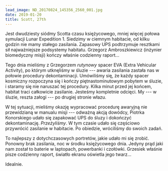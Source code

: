 ```yaml
---
lead_image: ND_20170824_145356_2560_001.jpg
date: 2019-01-20
title: Scott, 27th
---
```


Jest dwudziesty siódmy Scotta czasu księżycowego, mniej więcej połowa symulacji Lunar Expedition 1. Siedzimy w ciemnym habitacie, od kilku godzin nie mamy stałego zasilania. Zapasowy UPS podtrzymuje resztkami sił najważniejsze podsystemy habitatu. Grzegorz Ambroszkiewicz (inżynier biomedyczny misji) kończy właśnie codzienny raport...

Tego dnia mieliśmy z Grzegorzem *rutynowy* spacer EVA (Extra Vehicular Activity), po którym utknęliśmy w śluzie --- awaria zasilania zastała nas w połowie procedury dekontaminacji. Umówiliśmy się, że każdy spacer kosmiczny rozpoczyna się i kończy piętnastominutowym pobytem w śluzie, i staramy się nie naruszać tej procedury. Kilka minut przed jej końcem, habitat traci całkowicie zasilanie. Jesteśmy kompletnie odcięci. My --- w śluzie, reszta załogi --- po drugiej stronie włazu. 

W tej sytuacji, mieliśmy okazję wypracować procedurę awaryjną nie przewidzianą w manualu misji --- odważną akcją dowódcy, Piotrka Konorskiego udało się zapakować UPS do śluzy i dokończyć dekontaminację. *Przeżyliśmy*. W tym czasie udało się częściowo przywrócić zasilanie w habitacie. Po obiedzie, wróciliśmy do swoich zadań.

To najlepszy z dotychczasowych portretów, jakie udało mi się zrobić. Ponowny brak zasilania, noc w środku księżycowego dnia. Jedyny prąd jaki nam został to baterie w laptopach, powerbanki i czołówki. Grzesiek właśnie pisze codzienny raport, światło ekranu oświetla jego twarz...

Idealnie.

